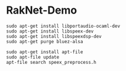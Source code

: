 RakNet-Demo
===========

```shell
sudo apt-get install libportaudio-ocaml-dev
sudo apt-get install libspeex-dev
sudo apt-get install libspeexdsp-dev
sudo apt-get purge bluez-alsa
```

```shell
sudo apt-get install apt-file
sudo apt-file update
apt-file search speex_preprocess.h
```